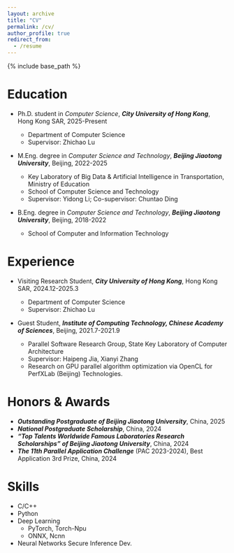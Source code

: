```yaml
---
layout: archive
title: "CV"
permalink: /cv/
author_profile: true
redirect_from:
  - /resume
---
```


{% include base_path %}

Education
======
* Ph.D. student in *Computer Science*, ***City University of Hong Kong***, Hong Kong SAR, 2025-Present
  * Department of Computer Science
  * Supervisor: Zhichao Lu

* M.Eng. degree in *Computer Science and Technology*, ***Beijing Jiaotong University***, Beijing, 2022-2025
  * Key Laboratory of Big Data & Artificial Intelligence in Transportation, Ministry of Education
  * School of Computer Science and Technology
  * Supervisor: Yidong Li; Co-supervisor: Chuntao Ding

* B.Eng. degree in *Computer Science and Technology*, ***Beijing Jiaotong University***, Beijing, 2018-2022
  * School of Computer and Information Technology

Experience
======
* Visiting Research Student, ***City University of Hong Kong***, Hong Kong SAR, 2024.12-2025.3
  * Department of Computer Science
  * Supervisor: Zhichao Lu
  
* Guest Student, ***Institute of Computing Technology, Chinese Academy of Sciences***, Beijing, 2021.7-2021.9
  * Parallel Software Research Group, State Key Laboratory of Computer Architecture
  * Supervisor: Haipeng Jia, Xianyi Zhang
  * Research on GPU parallel algorithm optimization via OpenCL for PerfXLab (Beijing) Technologies.

Honors & Awards
======
* ***Outstanding Postgraduate of Beijing Jiaotong University***, China, 2025
* ***National Postgraduate Scholarship***, China, 2024
* ***“Top Talents Worldwide Famous Laboratories Research Scholarships” of Beijing Jiaotong University***, China, 2024
* ***The 11th Parallel Application Challenge*** (PAC 2023-2024), Best Application 3rd Prize, China, 2024

Skills
======
* C/C++
* Python
* Deep Learning
  * PyTorch, Torch-Npu
  * ONNX, Ncnn
* Neural Networks Secure Inference Dev.

<!--
Internship/Visiting/Work Internship work
* Research on efficient deep learning and machine learning systems.
Publications
======
  <ul>{% for post in site.publications %}
    {% include archive-single-cv.html %}
  {% endfor %}</ul>
  -->
